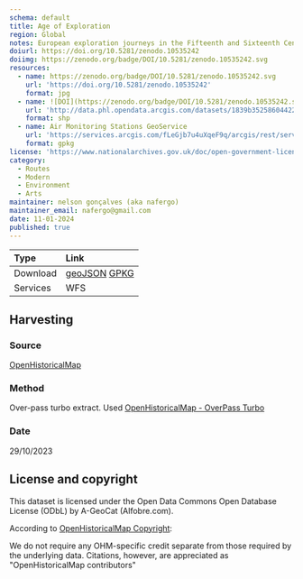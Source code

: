```yaml
---
schema: default
title: Age of Exploration
region: Global
notes: European exploration journeys in the Fifteenth and Sixteenth Centuries
doiurl: https://doi.org/10.5281/zenodo.10535242
doiimg: https://zenodo.org/badge/DOI/10.5281/zenodo.10535242.svg
resources:
  - name: https://zenodo.org/badge/DOI/10.5281/zenodo.10535242.svg
    url: 'https://doi.org/10.5281/zenodo.10535242'
    format: jpg
  - name: ![DOI](https://zenodo.org/badge/DOI/10.5281/zenodo.10535242.svg)
    url: 'http://data.phl.opendata.arcgis.com/datasets/1839b35258604422b0b520cbb668df0d_0.zip'
    format: shp
  - name: Air Monitoring Stations GeoService
    url: 'https://services.arcgis.com/fLeGjb7u4uXqeF9q/arcgis/rest/services/Air_Monitoring_Stations/FeatureServer/0/query'
    format: gpkg
license: 'https://www.nationalarchives.gov.uk/doc/open-government-licence/version/3/'
category:
  - Routes
  - Modern
  - Environment
  - Arts
maintainer: nelson gonçalves (aka nafergo)
maintainer_email: nafergo@gmail.com
date: 11-01-2024
published: true
---
```



 
| Type | Link |
| :------ |:--- |
| Download | [geoJSON](https://github.com/projetoalfobre/alfobre-gis-repository/tree/main/Portugal/borders/openhistoricalmap) [GPKG](https://projetoalfobre.github.io/alfobre-gis-repository/Portugal/borders/openhistoricalmap/OHM_portugal_borders.gpkg) |
| Services |  WFS |


## Harvesting
### Source
[OpenHistoricalMap](https://www.openhistoricalmap.org/)

### Method
Over-pass turbo extract. Used [OpenHistoricalMap - OverPass Turbo](https://openhistoricalmap.github.io/overpass-turbo/)

### Date
29/10/2023

## License and copyright
This dataset is licensed under the Open Data Commons Open Database License (ODbL) by A-GeoCat (Alfobre.com).

According to [OpenHistoricalMap Copyright](https://www.openhistoricalmap.org/copyright):

We do not require any OHM-specific credit separate from those required by the underlying data. Citations, however, are appreciated as "OpenHistoricalMap contributors" 
